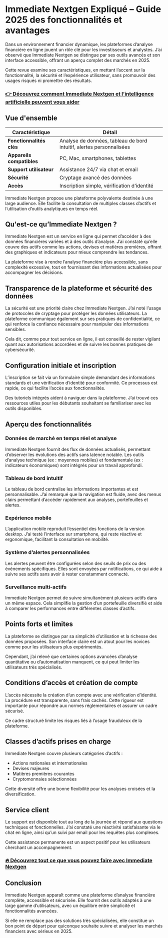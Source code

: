 # Immediate Nextgen Expliqué – Guide 2025 des fonctionnalités et avantages
   
Dans un environnement financier dynamique, les plateformes d’analyse financière en ligne jouent un rôle clé pour les investisseurs et analystes. J’ai observé que Immediate Nextgen se distingue par ses outils avancés et son interface accessible, offrant un aperçu complet des marchés en 2025.

Cette revue examine ses caractéristiques, en mettant l’accent sur la fonctionnalité, la sécurité et l’expérience utilisateur, sans promouvoir des usages risqués ni promettre des résultats.

### [👉 Découvrez comment Immediate Nextgen et l’intelligence artificielle peuvent vous aider](https://tinyurl.com/2xsgj8fp)
## Vue d'ensemble  

| Caractéristique           | Détail                                      |
|--------------------------|---------------------------------------------|
| **Fonctionnalités clés**  | Analyse de données, tableau de bord intuitif, alertes personnalisées |
| **Appareils compatibles** | PC, Mac, smartphones, tablettes              |
| **Support utilisateur**  | Assistance 24/7 via chat et email            |
| **Sécurité**              | Cryptage avancé des données                   |
| **Accès**                 | Inscription simple, vérification d’identité |

Immediate Nextgen propose une plateforme polyvalente destinée à une large audience. Elle facilite la consultation de multiples classes d’actifs et l’utilisation d’outils analytiques en temps réel.

## Qu'est-ce qu’Immediate Nextgen ?  
Immediate Nextgen est un service en ligne qui permet d’accéder à des données financières variées et à des outils d’analyse. J’ai constaté qu’elle couvre des actifs comme les actions, devises et matières premières, offrant des graphiques et indicateurs pour mieux comprendre les tendances.

La plateforme vise à rendre l’analyse financière plus accessible, sans complexité excessive, tout en fournissant des informations actualisées pour accompagner les décisions.

## Transparence de la plateforme et sécurité des données  
La sécurité est une priorité claire chez Immediate Nextgen. J’ai noté l’usage de protocoles de cryptage pour protéger les données utilisateurs. La plateforme communique également sur ses pratiques de confidentialité, ce qui renforce la confiance nécessaire pour manipuler des informations sensibles.

Cela dit, comme pour tout service en ligne, il est conseillé de rester vigilant quant aux autorisations accordées et de suivre les bonnes pratiques de cybersécurité.

## Configuration initiale et inscription  
L’inscription se fait via un formulaire simple demandant des informations standards et une vérification d’identité pour conformité. Ce processus est rapide, ce qui facilite l’accès aux fonctionnalités.

Des tutoriels intégrés aident à naviguer dans la plateforme. J’ai trouvé ces ressources utiles pour les débutants souhaitant se familiariser avec les outils disponibles.

## Aperçu des fonctionnalités  

### Données de marché en temps réel et analyse  
Immediate Nextgen fournit des flux de données actualisés, permettant d’observer les évolutions des actifs sans latence notable. Les outils d’analyse technique (ex : moyennes mobiles) et fondamentale (ex : indicateurs économiques) sont intégrés pour un travail approfondi.

### Tableau de bord intuitif  
Le tableau de bord centralise les informations importantes et est personnalisable. J’ai remarqué que la navigation est fluide, avec des menus clairs permettant d’accéder rapidement aux analyses, portefeuilles et alertes.

### Expérience mobile  
L’application mobile reproduit l’essentiel des fonctions de la version desktop. J’ai testé l’interface sur smartphone, qui reste réactive et ergonomique, facilitant la consultation en mobilité.

### Système d’alertes personnalisées  
Les alertes peuvent être configurées selon des seuils de prix ou des événements spécifiques. Elles sont envoyées par notifications, ce qui aide à suivre ses actifs sans avoir à rester constamment connecté.

### Surveillance multi-actifs  
Immediate Nextgen permet de suivre simultanément plusieurs actifs dans un même espace. Cela simplifie la gestion d’un portefeuille diversifié et aide à comparer les performances entre différentes classes d’actifs.

## Points forts et limites  
La plateforme se distingue par sa simplicité d’utilisation et la richesse des données proposées. Son interface claire est un atout pour les novices comme pour les utilisateurs plus expérimentés.

Cependant, j’ai relevé que certaines options avancées d’analyse quantitative ou d’automatisation manquent, ce qui peut limiter les utilisateurs très spécialisés.

## Conditions d’accès et création de compte  
L’accès nécessite la création d’un compte avec une vérification d’identité. La procédure est transparente, sans frais cachés. Cette rigueur est importante pour répondre aux normes réglementaires et assurer un cadre sécurisé.

Ce cadre structuré limite les risques liés à l’usage frauduleux de la plateforme.

## Classes d’actifs prises en charge  
Immediate Nextgen couvre plusieurs catégories d’actifs :  
- Actions nationales et internationales  
- Devises majeures  
- Matières premières courantes  
- Cryptomonnaies sélectionnées  

Cette diversité offre une bonne flexibilité pour les analyses croisées et la diversification.

## Service client  
Le support est disponible tout au long de la journée et répond aux questions techniques et fonctionnelles. J’ai constaté une réactivité satisfaisante via le chat en ligne, ainsi qu’un suivi par email pour les requêtes plus complexes.

Cette assistance permanente est un aspect positif pour les utilisateurs cherchant un accompagnement.

### [🔥 Découvrez tout ce que vous pouvez faire avec Immediate Nextgen](https://tinyurl.com/2xsgj8fp)
## Conclusion  
Immediate Nextgen apparaît comme une plateforme d’analyse financière complète, accessible et sécurisée. Elle fournit des outils adaptés à une large gamme d’utilisateurs, avec un équilibre entre simplicité et fonctionnalités avancées.

Si elle ne remplace pas des solutions très spécialisées, elle constitue un bon point de départ pour quiconque souhaite suivre et analyser les marchés financiers avec sérieux en 2025.